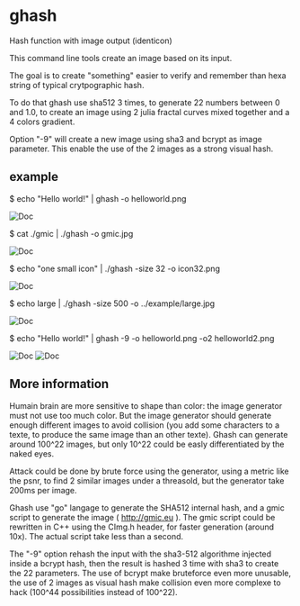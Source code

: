 # ghash
Hash function with image output (identicon)

This command line tools create an image based on its input.

The goal is to create "something" easier to verify and remember than hexa string of typical crytpographic hash.

To do that ghash use sha512 3 times, to generate 22 numbers between 0
and 1.0, to create an image using 2 julia fractal curves mixed
together and a 4 colors gradient.

Option "-9" will create a new image using sha3 and bcrypt as image parameter. This enable the use of the 2 images as a strong visual hash.

## example

$ echo "Hello world!" | ghash -o helloworld.png

![Doc](https://github.com/nicolasboulay/ghash/raw/master/example/helloworld.png "helloworld.png")

$ cat ./gmic | ./ghash -o gmic.jpg 

![Doc](https://github.com/nicolasboulay/ghash/raw/master/example/gmic.jpg "gmic.jpg")

$ echo "one small icon" | ./ghash -size 32 -o icon32.png

![Doc](https://github.com/nicolasboulay/ghash/raw/master/example/icon32.png "icon32.png")

$ echo large | ./ghash -size 500 -o ../example/large.jpg

![Doc](https://github.com/nicolasboulay/ghash/raw/master/example/large.jpg "large.jpg")

$ echo "Hello world!" | ghash -9 -o helloworld.png -o2 helloworld2.png

![Doc](https://github.com/nicolasboulay/ghash/raw/master/example/helloworld.png "helloworld.png")
![Doc](https://github.com/nicolasboulay/ghash/raw/master/example/helloworld.png "helloworld2.png")


## More information

Humain brain are more sensitive to shape than color: the image generator must not use too much color. But the image generator should generate enough different images to avoid collision (you add some characters to a texte, to produce the same image than an other texte). Ghash can generate around 100^22 images, but only 10^22 could be easly differentiated by the naked eyes.  

Attack could be done by brute force using the generator, using a
metric like the psnr, to find 2 similar images under a threasold, but
the generator take 200ms per image.

Ghash use "go" langage to generate the SHA512 internal hash, and a gmic script to generate the image ( http://gmic.eu ). The gmic script could be rewritten in C++ using the CImg.h header, for faster generation (around 10x). The actual script take less than a second. 

The "-9" option rehash the input with the sha3-512 algorithme injected inside a bcrypt hash, then the result is hashed 3 time with sha3 to create the 22 parameters. The use of bcrypt make bruteforce even more unusable, the use of 2 images as visual hash make collision even more complexe to hack (100^44 possibilities instead of 100^22).  
